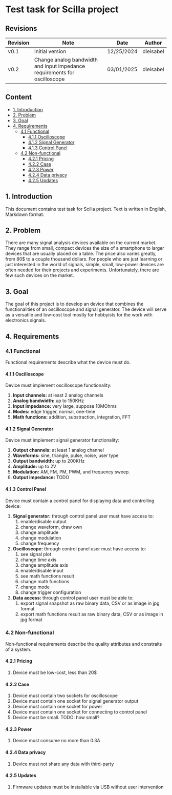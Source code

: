 # Test task for Scilla project

## Revisions

| Revision | Note | Date | Author |
| - | - | - | - |
| v0.1 | Initial version | 12/25/2024 | dieisabel |
| v0.2 | Change analog bandwidth and input impedance requirements for oscilloscope | 03/01/2025 | dieisabel |

## Content

- [1. Introduction](#1-introduction)
- [2. Problem](#2-problem)
- [3. Goal](#3-goal)
- [4. Requirements](#4-requirements)
    - [4.1 Functional](#41-functional)
        - [4.1.1 Oscilloscope](#411-oscilloscope)
        - [4.1.2 Signal Generator](#412-signal-generator)
        - [4.1.3 Control Panel](#413-control-panel)
    - [4.2 Non-functional](#42-non-functional)
        - [4.2.1 Pricing](#421-pricing)
        - [4.2.2 Case](#422-case)
        - [4.2.3 Power](#423-power)
        - [4.2.4 Data privacy](#424-data-privacy)
        - [4.2.5 Updates](#425-updates)

## 1. Introduction

This document contains test task for Scilla project. Text is written in English, Markdown format.

## 2. Problem

There are many signal analysis devices available on the current market. They range from small, compact devices
the size of a smartphone to larger devices that are usually placed on a table. The price also varies
greatly, from 80$ to a couple thousand dollars. For people who are just learning or just interested
in the world of signals, simple, small, low-power devices are often needed for their projects and experiments.
Unfortunately, there are few such devices on the market.

## 3. Goal

The goal of this project is to develop an device that combines the functionalities
of an oscilloscope and signal generator. The device will serve as a versatile and
low-cost tool mostly for hobbyists for the work with electronics signals.

## 4. Requirements

### 4.1 Functional

Functional requirements describe what the device must do.

#### 4.1.1 Oscilloscope

Device must implement oscilloscope functionality:
1. **Input channels:** at least 2 analog channels
1. **Analog bandwidth:** up to 150KHz
1. **Input impedance:** very large, suppose 10MOhms
1. **Modes:** edge trigger, normal, one-time
1. **Math functions:** addition, substraction, integration, FFT

#### 4.1.2 Signal Generator

Device must implement signal generator functionality:
1. **Output channels:** at least 1 analog channel
1. **Waveforms:** sine, triangle, pulse, noise, user type
1. **Output bandwidth:** up to 200KHz
1. **Amplitude:** up to 2V
1. **Modulation:** AM, FM, PM, PWM, and frequency sweep.
1. **Output impedance:** TODO

#### 4.1.3 Control Panel

Device must contain a control panel for displaying data and controlling device:
1. **Signal generator:** through control panel user must have access to:
    1. enable/disable output
    1. change waveform, draw own
    1. change amplitude
    1. change modulation
    1. change frequency
1. **Oscilloscope:** through control panel user must have access to:
    1. see signal plot
    1. change time axis
    1. change amplitude axis
    1. enable/disable input
    1. see math functions result
    1. change math functions
    1. change mode
    1. change trigger configuration
1. **Data access:** through control panel user must be able to:
    1. export signal snapshot as raw binary data, CSV or as image in jpg format
    1. export math functions result as raw binary data, CSV or as image in jpg format

### 4.2 Non-functional

Non-functional requirements describe the quality attributes and
constraits of a system.

#### 4.2.1 Pricing

1. Device must be low-cost, less than 20$

#### 4.2.2 Case

1. Device must contain two sockets for oscilloscope
1. Device must contain one socket for signal generator output
1. Device must contain one socket for power
1. Device must contain one socket for connecting to control panel
1. Device must be small. TODO: how small?

#### 4.2.3 Power

1. Device must consume no more than 0.3A

#### 4.2.4 Data privacy

1. Device must not share any data with third-party

#### 4.2.5 Updates

1. Firmware updates must be installable via USB without user intervention
